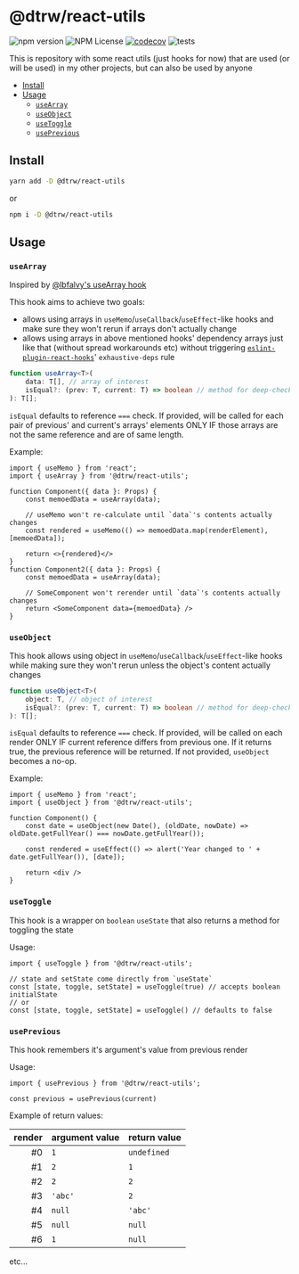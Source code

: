 # @dtrw/react-utils

![npm version](https://badge.fury.io/js/@dtrw%2Freact-utils.svg)
![NPM License](https://img.shields.io/npm/l/@dtrw/react-utils)
[![codecov](https://codecov.io/gh/burtek/react-utils/branch/master/graph/badge.svg?token=OJV98VOSQ2)](https://codecov.io/gh/burtek/react-utils)
![tests](https://github.com/burtek/react-utils/actions/workflows/test-and-build.yml/badge.svg)

This is repository with some react utils (just hooks for now) that are used (or will be used) in my other projects, but can also be used by anyone

- [Install](#install)
- [Usage](#usage)
  + [`useArray`](#-usearray-)
  + [`useObject`](#-useobject-)
  + [`useToggle`](#-usetoggle-)
  + [`usePrevious`](#-useprevious-)

## Install

```bash
yarn add -D @dtrw/react-utils
```

or

```bash
npm i -D @dtrw/react-utils
```

## Usage

### `useArray`

Inspired by [@lbfalvy's useArray hook](https://github.com/lbfalvy/react-utils#usearray)

This hook aims to achieve two goals:

- allows using arrays in `useMemo`/`useCallback`/`useEffect`-like hooks and make sure they won't rerun if arrays don't actually change
- allows using arrays in above mentioned hooks' dependency arrays just like that (without spread workarounds etc) without triggering [`eslint-plugin-react-hooks`](https://www.npmjs.com/package/eslint-plugin-react-hooks)' `exhaustive-deps` rule

```ts
function useArray<T>(
    data: T[], // array of interest
    isEqual?: (prev: T, current: T) => boolean // method for deep-checking if any of elements changed or not
): T[];
```

`isEqual` defaults to reference `===` check. If provided, will be called for each pair of previous' and current's arrays' elements ONLY IF those arrays are not the same reference and are of same length.

Example:

```tsx
import { useMemo } from 'react';
import { useArray } from '@dtrw/react-utils';

function Component({ data }: Props) {
    const memoedData = useArray(data);

    // useMemo won't re-calculate until `data`'s contents actually changes
    const rendered = useMemo(() => memoedData.map(renderElement), [memoedData]);

    return <>{rendered}</>
}
function Component2({ data }: Props) {
    const memoedData = useArray(data);

    // SomeComponent won't rerender until `data`'s contents actually changes
    return <SomeComponent data={memoedData} />
}
```

### `useObject`

This hook allows using object in `useMemo`/`useCallback`/`useEffect`-like hooks while making sure they won't rerun unless the object's content actually changes

```ts
function useObject<T>(
    object: T, // object of interest
    isEqual?: (prev: T, current: T) => boolean // method for deep-checking if object actually changed
): T[];
```

`isEqual` defaults to reference `===` check. If provided, will be called on each render ONLY IF current reference differs from previous one. If it returns true, the previous reference will be returned. If not provided, `useObject` becomes a no-op.

Example:

```tsx
import { useMemo } from 'react';
import { useObject } from '@dtrw/react-utils';

function Component() {
    const date = useObject(new Date(), (oldDate, nowDate) => oldDate.getFullYear() === nowDate.getFullYear());

    const rendered = useEffect(() => alert('Year changed to ' + date.getFullYear()), [date]);

    return <div />
}
```

### `useToggle`

This hook is a wrapper on `boolean` `useState` that also returns a method for toggling the state

Usage:

```tsx
import { useToggle } from '@dtrw/react-utils';

// state and setState come directly from `useState`
const [state, toggle, setState] = useToggle(true) // accepts boolean initialState
// or
const [state, toggle, setState] = useToggle() // defaults to false
```

### `usePrevious`

This hook remembers it's argument's value from previous render

Usage:

```tsx
import { usePrevious } from '@dtrw/react-utils';

const previous = usePrevious(current)
```

Example of return values:

render | argument value | return value
------:|----------------|--------------
\#0 | `1` | `undefined`
\#1 | `2` | `1`
\#2 | `2` | `2`
\#3 | `'abc'` | `2`
\#4 | `null` | `'abc'`
\#5 | `null` | `null`
\#6 | `1` | `null`

etc...
